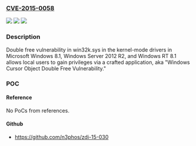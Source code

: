 ### [CVE-2015-0058](https://cve.mitre.org/cgi-bin/cvename.cgi?name=CVE-2015-0058)
![](https://img.shields.io/static/v1?label=Product&message=n%2Fa&color=blue)
![](https://img.shields.io/static/v1?label=Version&message=n%2Fa&color=blue)
![](https://img.shields.io/static/v1?label=Vulnerability&message=n%2Fa&color=brighgreen)

### Description

Double free vulnerability in win32k.sys in the kernel-mode drivers in Microsoft Windows 8.1, Windows Server 2012 R2, and Windows RT 8.1 allows local users to gain privileges via a crafted application, aka "Windows Cursor Object Double Free Vulnerability."

### POC

#### Reference
No PoCs from references.

#### Github
- https://github.com/n3phos/zdi-15-030


